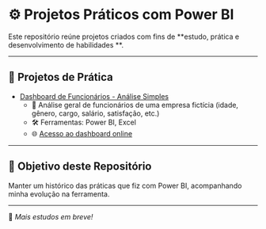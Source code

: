 
# ⚙️ Projetos Práticos com Power BI

Este repositório reúne projetos criados com fins de **estudo, prática e desenvolvimento de habilidades **.

---

## 🧪 Projetos de Prática

- [Dashboard de Funcionários - Análise Simples](https://github.com/seuusuario/dashboard-funcionarios-powerbi)
  - 📌 Análise geral de funcionários de uma empresa fictícia (idade, gênero, cargo, salário, satisfação, etc.)
  - 🛠️ Ferramentas: Power BI, Excel
  - 🌐 [Acesso ao dashboard online](https://app.powerbi.com/view?r=eyJrIjoiNjU4YjMyOTgtYTBmMy00M2E2LWJjN2UtNzE2MmI3NDM3ZjBlIiwidCI6ImYzNDc5OTY4LTU3YTUtNDUyNS05MDUyLTlmODI5MGJmY2MxMyJ9)

---

## 🧠 Objetivo deste Repositório

Manter um histórico das práticas que fiz com Power BI, acompanhando minha evolução na ferramenta.

---

🚀 *Mais estudos em breve!*
